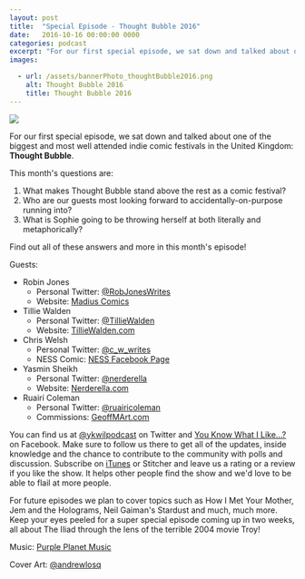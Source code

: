 ```yaml
---
layout: post
title:  "Special Episode - Thought Bubble 2016"
date:   2016-10-16 00:00:00 0000
categories: podcast
excerpt: "For our first special episode, we sat down and talked about one of the biggest and most well attended indie comic festivals in the United Kingdom: <strong>Thought Bubble</strong>"
images:

  - url: /assets/bannerPhoto_thoughtBubble2016.png
    alt: Thought Bubble 2016
    title: Thought Bubble 2016
---
```

<img class="bannerPhoto" src="{{ site.url }}/assets/bannerPhoto_thoughtBubble2016.png" />

<script src="https://www.buzzsprout.com/58982/430411-ykwil-special-thought-bubble-2016.js?player=small" type="text/javascript" charset="utf-8"></script>

For our first special episode, we sat down and talked about one of the biggest and most well attended indie comic festivals in the United Kingdom: **Thought Bubble**.

This month's questions are:   

1.  What makes Thought Bubble stand above the rest as a comic festival?
2.  Who are our guests most looking forward to accidentally-on-purpose running into?
3.  What is Sophie going to be throwing herself at both literally and metaphorically?

Find out all of these answers and more in this month's episode!

Guests:

* Robin Jones
    + Personal Twitter: [@RobJonesWrites](https://twitter.com/RobJonesWrites)
    + Website: [Madius Comics](http://madiuscomics.bigcartel.com/)
* Tillie Walden
    + Personal Twitter: [@TillieWalden](https://twitter.com/TillieWalden)
    + Website: [TillieWalden.com](http://www.tilliewalden.com)
* Chris Welsh
    + Personal Twitter: [@c_w_writes](https://twitter.com/C_W_Writes)
    + NESS Comic: [NESS Facebook Page](https://www.facebook.com/NESScomic/)
* Yasmin Sheikh
    + Personal Twitter: [@nerderella](https://twitter.com/Nerderella)
    + Website: [Nerderella.com](http://www.nerderella.com/)
* Ruairí Coleman
    + Personal Twitter: [@ruairicoleman](https://twitter.com/ruairicoleman)
    + Commissions: [GeoffMArt.com](http://www.geoffmart.com/)

You can find us at [@ykwilpodcast](https://twitter.com/ykwilpodcast) on Twitter and [You Know What I Like...?](https://www.facebook.com/You-Know-What-I-Like-Podcast-1558503551144389/) on Facebook. Make sure to follow us there to get all of the updates, inside knowledge and the chance to contribute to the community with polls and discussion. Subscribe on [iTunes](https://itunes.apple.com/gb/podcast/you-know-what-i-like.../id1114900434?mt=2) or Stitcher and leave us a rating or a review if you like the show. It helps other people find the show and we'd love to be able to flail at more people.

For future episodes we plan to cover topics such as How I Met Your Mother, Jem and the Holograms, Neil Gaiman's Stardust and much, much more. Keep your eyes peeled for a super special episode coming up in two weeks, all about The Iliad through the lens of the terrible 2004 movie Troy!

Music: [Purple Planet Music](https://soundcloud.com/purpleplanetmusic)

Cover Art: [@andrewlosq](https://twitter.com/AndrewLosq)
